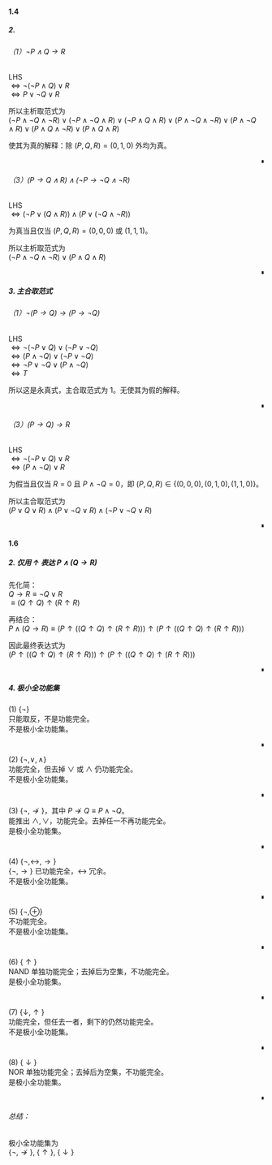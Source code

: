 #### 1.4
##### 2.
###### （1）$\neg P \wedge Q \rightarrow R$

LHS  
$\Leftrightarrow \neg(\neg P \wedge Q)\vee R$  
$\Leftrightarrow P \vee \neg Q \vee R$

所以主析取范式为  
$(\neg P\wedge \neg Q\wedge \neg R)\vee(\neg P\wedge \neg Q\wedge R)\vee(\neg P\wedge Q\wedge R)\vee(P\wedge \neg Q\wedge \neg R)\vee(P\wedge \neg Q\wedge R)\vee(P\wedge Q\wedge \neg R)\vee(P\wedge Q\wedge R)$  

使其为真的解释：除 $(P,Q,R)=(0,1,0)$ 外均为真。  
<p align="right" style="font-size: 0.8em;">∎</p>


###### （3）$(P \rightarrow Q \wedge R)\wedge(\neg P \rightarrow \neg Q \wedge \neg R)$

LHS  
$\Leftrightarrow (\neg P \vee(Q\wedge R))\wedge(P\vee(\neg Q\wedge \neg R))$  

为真当且仅当 $(P,Q,R)=(0,0,0)$ 或 $(1,1,1)$。  

所以主析取范式为  
$(\neg P\wedge \neg Q\wedge \neg R)\vee(P\wedge Q\wedge R)$  
<p align="right" style="font-size: 0.8em;">∎</p>

##### 3. 主合取范式
###### （1）$\neg(P \rightarrow Q) \rightarrow (P \rightarrow \neg Q)$

LHS  
$\Leftrightarrow \neg(\neg P \vee Q)\vee(\neg P\vee \neg Q)$  
$\Leftrightarrow (P\wedge \neg Q)\vee(\neg P\vee \neg Q)$  
$\Leftrightarrow \neg P \vee \neg Q \vee (P\wedge \neg Q)$  
$\Leftrightarrow T$

所以这是永真式，主合取范式为 $1$。无使其为假的解释。  
<p align="right" style="font-size: 0.8em;">∎</p>


###### （3）$(P \rightarrow Q) \rightarrow R$

LHS  
$\Leftrightarrow \neg(\neg P\vee Q)\vee R$  
$\Leftrightarrow (P\wedge \neg Q)\vee R$

为假当且仅当 $R=0$ 且 $P\wedge \neg Q=0$，即 $(P,Q,R)\in\{(0,0,0),(0,1,0),(1,1,0)\}$。  

所以主合取范式为  
$(P\vee Q\vee R)\wedge(P\vee \neg Q\vee R)\wedge(\neg P\vee \neg Q\vee R)$  
<p align="right" style="font-size: 0.8em;">∎</p>

#### 1.6

##### 2. 仅用 $\uparrow$ 表达 $P \wedge (Q \rightarrow R)$

先化简：  
$Q\to R \equiv \neg Q \vee R$  
$\equiv (Q\uparrow Q)\uparrow(R\uparrow R)$  

再结合：  
$P\wedge(Q\to R) \equiv (P\uparrow((Q\uparrow Q)\uparrow(R\uparrow R)))\uparrow(P\uparrow((Q\uparrow Q)\uparrow(R\uparrow R)))$

因此最终表达式为  
$\bigl(P \uparrow((Q\uparrow Q)\uparrow(R\uparrow R))\bigr)\uparrow\bigl(P \uparrow((Q\uparrow Q)\uparrow(R\uparrow R))\bigr)$  
<p align="right" style="font-size: 0.8em;">∎</p>


##### 4. 极小全功能集

(1) $\{\neg\}$  
只能取反，不是功能完全。  
不是极小全功能集。  
<p align="right" style="font-size: 0.8em;">∎</p>

(2) $\{\neg,\vee,\wedge\}$  
功能完全，但去掉 $\vee$ 或 $\wedge$ 仍功能完全。  
不是极小全功能集。  
<p align="right" style="font-size: 0.8em;">∎</p>

(3) $\{\neg,\nrightarrow\}$，其中 $P\nrightarrow Q\equiv P\wedge \neg Q$。  
能推出 $\wedge,\vee$，功能完全。去掉任一不再功能完全。  
是极小全功能集。  
<p align="right" style="font-size: 0.8em;">∎</p>

(4) $\{\neg,\leftrightarrow,\rightarrow\}$  
$\{\neg,\rightarrow\}$ 已功能完全，$\leftrightarrow$ 冗余。  
不是极小全功能集。  
<p align="right" style="font-size: 0.8em;">∎</p>

(5) $\{\neg,\oplus\}$  
不功能完全。  
不是极小全功能集。  
<p align="right" style="font-size: 0.8em;">∎</p>

(6) $\{\uparrow\}$  
NAND 单独功能完全；去掉后为空集，不功能完全。  
是极小全功能集。  
<p align="right" style="font-size: 0.8em;">∎</p>

(7) $\{\downarrow,\uparrow\}$  
功能完全，但任去一者，剩下的仍然功能完全。  
不是极小全功能集。  
<p align="right" style="font-size: 0.8em;">∎</p>

(8) $\{\downarrow\}$  
NOR 单独功能完全；去掉后为空集，不功能完全。  
是极小全功能集。  
<p align="right" style="font-size: 0.8em;">∎</p>

###### 总结：
极小全功能集为  
$\{\neg,\nrightarrow\},\;\{\uparrow\},\;\{\downarrow\}$
